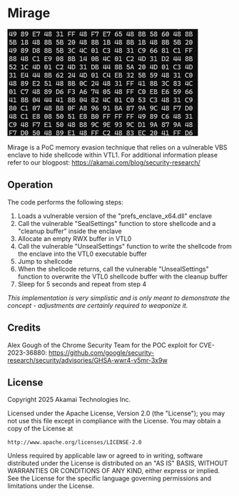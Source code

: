 # Mirage

![Mirage gif](mirage.gif)

Mirage is a PoC memory evasion technique that relies on a vulnerable VBS enclave to hide shellcode within VTL1.
For additional information please refer to our blogpost:
https://akamai.com/blog/security-research/


## Operation
The code performs the following steps:
1. Loads a vulnerable version of the "prefs_enclave_x64.dll" enclave
2. Call the vulnerable "SealSettings" function to store shellcode and a "cleanup buffer" inside the enclave
3. Allocate an empty RWX buffer in VTL0
4. Call the vulnerable "UnsealSettings" function to write the shellcode from the enclave into the VTL0 executable buffer
5. Jump to shellcode
6. When the shellcode returns, call the vulnerable "UnsealSettings" function to overwrite the VTL0 shellcode buffer with the cleanup buffer
7. Sleep for 5 seconds and repeat from step 4

*This implementation is very simplistic and is only meant to demonstrate the concept - adjustments are certainly required to weaponize it.*

## Credits

Alex Gough of the Chrome Security Team for the POC exploit for CVE-2023-36880:
https://github.com/google/security-research/security/advisories/GHSA-wwr4-v5mr-3x9w

## License
Copyright 2025 Akamai Technologies Inc.

Licensed under the Apache License, Version 2.0 (the "License");
you may not use this file except in compliance with the License.
You may obtain a copy of the License at

    http://www.apache.org/licenses/LICENSE-2.0

Unless required by applicable law or agreed to in writing, software
distributed under the License is distributed on an "AS IS" BASIS,
WITHOUT WARRANTIES OR CONDITIONS OF ANY KIND, either express or implied.
See the License for the specific language governing permissions and
limitations under the License.



